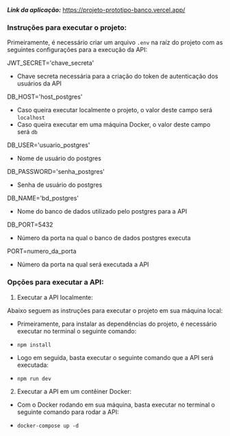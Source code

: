 ***Link da aplicação:*** https://projeto-prototipo-banco.vercel.app/

### Instruções para executar o projeto:

Primeiramente, é necessário criar um arquivo `.env` na raíz do projeto com as seguintes configurações para a execução da API:

JWT_SECRET='chave_secreta'

- Chave secreta necessária para a criação do token de autenticação dos usuários da API

DB_HOST='host_postgres'

- Caso queira executar localmente o projeto, o valor deste campo será `localhost`
- Caso queira executar em uma máquina Docker, o valor deste campo será `db`

DB_USER='usuario_postgres'

- Nome de usuário do postgres

DB_PASSWORD='senha_postgres'

- Senha de usuário do postgres

DB_NAME='bd_postgres'

- Nome do banco de dados utilizado pelo postgres para a API

DB_PORT=5432

- Número da porta na qual o banco de dados postgres executa

PORT=numero_da_porta

- Número da porta na qual será executada a API

### Opções para executar a API:

1. Executar a API localmente:

Abaixo seguem as instruções para executar o projeto em sua máquina local:

- Primeiramente, para instalar as dependências do projeto, é necessário executar no terminal o seguinte comando:

- `npm install`

- Logo em seguida, basta executar o seguinte comando que a API será executada:

- `npm run dev`

2. Executar a API em um contêiner Docker:

- Com o Docker rodando em sua máquina, basta executar no terminal o seguinte comando para rodar a API:

- `docker-compose up -d`
